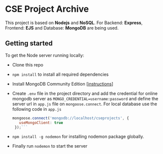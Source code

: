# CSE Project Archive

This project is based on **Nodejs** and **NoSQL**. For Backend: **Express**, Frontend: **EJS** and Database: **MongoDB** are being used.

## Getting started

To get the Node server running locally:

- Clone this repo
- ```npm install``` to install all required dependencies
- Install MongoDB Community Edition [[instructions](https://docs.mongodb.com/manual/installation/#tutorials)]
- Create ```.env``` file in the project directory and add the credential for online mongodb server as ```MONGO_CREDENTIAL=username:password``` and define the server url in ```app.js``` file on ```mongoose.connect```. For local database use the following code in ```app.js```

    ```javascript
    mongoose.connect('mongodb://localhost/cseprojects', {
       useMongoClient: true
     });```

- ```npm install -g nodemon``` for installing nodemon package globally.
- Finally run ```nodemon``` to start the server
